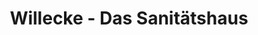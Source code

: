 ---
title: "Willecke - Das Sanitätshaus"
url: /gladbeck/willecke-das-sanitaetshaus/
shop: Sanitätshaus
---